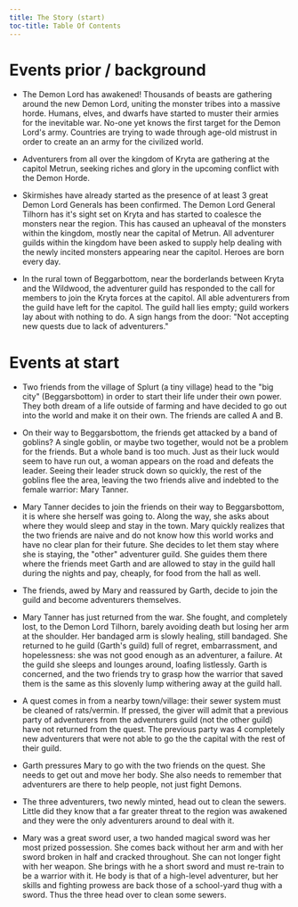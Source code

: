 ```yaml
---
title: The Story (start)
toc-title: Table Of Contents
---
```


# Events prior / background

- The Demon Lord has awakened! Thousands of beasts are gathering around the new Demon Lord, uniting the monster tribes into a massive horde. Humans, elves, and dwarfs have started to muster their armies for the inevitable war. No-one yet knows the first target for the Demon Lord's army. Countries are trying to wade through age-old mistrust in order to create an an army for the civilized world.

- Adventurers from all over the kingdom of Kryta are gathering at the capitol Metrun, seeking riches and glory in the upcoming conflict with the Demon Horde.

- Skirmishes have already started as the presence of at least 3 great Demon Lord Generals has been confirmed. The Demon Lord General Tilhorn has it's sight set on Kryta and has started to coalesce the monsters near the region. This has caused an upheaval of the monsters within the kingdom, mostly near the capital of Metrun. All adventurer guilds within the kingdom have been asked to supply help dealing with the newly incited monsters appearing near the capitol. Heroes are born every day.

- In the rural town of Beggarbottom, near the borderlands between Kryta and the Wildwood, the adventurer guild has responded to the call for members to join the Kryta forces at the capitol. All able adventurers from the guild have left for the capitol. The guild hall lies empty; guild workers lay about with nothing to do. A sign hangs from the door: "Not accepting new quests due to lack of adventurers."

# Events at start

- Two friends from the village of Splurt (a tiny village) head to the "big city" (Beggarsbottom) in order to start their life under their own power. They both dream of a life outside of farming and have decided to go out into the world and make it on their own. The friends are called A and B.

- On their way to Beggarsbottom, the friends get attacked by a band of goblins? A single goblin, or maybe two together, would not be a problem for the friends. But a whole band is too much. Just as their luck would seem to have run out, a woman appears on the road and defeats the leader. Seeing their leader struck down so quickly, the rest of the goblins flee the area, leaving the two friends alive and indebted to the female warrior: Mary Tanner.

- Mary Tanner decides to join the friends on their way to Beggarsbottom, it is where she herself was going to. Along the way, she asks about where they would sleep and stay in the town. Mary quickly realizes that the two friends are naive and do not know how this world works and have no clear plan for their future. She decides to let them stay where she is staying, the "other" adventurer guild. She guides them there where the friends meet Garth and are allowed to stay in the guild hall during the nights and pay, cheaply, for food from the hall as well.

- The friends, awed by Mary and reassured by Garth, decide to join the guild and become adventurers themselves.

- Mary Tanner has just returned from the war. She fought, and completely lost, to the Demon Lord Tilhorn, barely avoiding death but losing her arm at the shoulder. Her bandaged arm is slowly healing, still bandaged. She returned to he guild (Garth's guild) full of regret, embarrassment, and hopelessness: she was not good enough as an adventurer, a failure.  At the guild she sleeps and lounges around, loafing listlessly. Garth is concerned, and the two friends try to grasp how the warrior that saved them is the same as this slovenly lump withering away at the guild hall.

- A quest comes in from a nearby town/village: their sewer system must be cleaned of rats/vermin. If pressed, the giver will admit that a previous party of adventurers from the adventurers guild (not the other guild) have not returned from the quest. The previous party was 4 completely new adventurers that were not able to go the the capital with the rest of their guild.

- Garth pressures Mary to go with the two friends on the quest. She needs to get out and move her body. She also needs to remember that adventurers are there to help people, not just fight Demons.

- The three adventurers, two newly minted, head out to clean the sewers. Little did they know that a far greater threat to the region was awakened and they were the only adventurers around to deal with it.

- Mary was a great sword user, a two handed magical sword was her most prized possession. She comes back without her arm and with her sword broken in half and cracked throughout. She can not longer fight with her weapon. She brings with he a short sword and must re-train to be a warrior with it. He body is that of a high-level adventurer, but her skills and fighting prowess are back those of a school-yard thug with a sword. Thus the three head over to clean some sewers.
